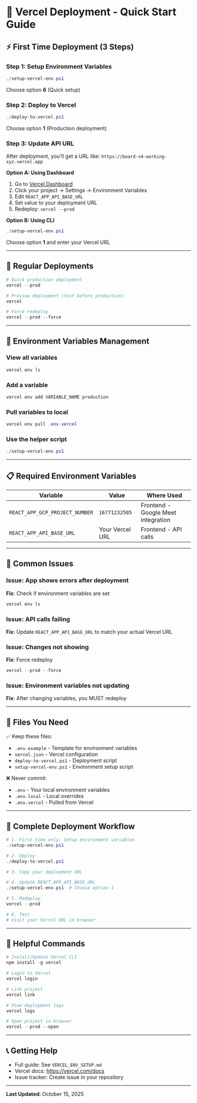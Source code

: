 # 🚀 Vercel Deployment - Quick Start Guide

## ⚡ First Time Deployment (3 Steps)

### Step 1: Setup Environment Variables
```powershell
./setup-vercel-env.ps1
```
Choose option **6** (Quick setup)

### Step 2: Deploy to Vercel
```powershell
./deploy-to-vercel.ps1
```
Choose option **1** (Production deployment)

### Step 3: Update API URL
After deployment, you'll get a URL like: `https://board-v4-working-xyz.vercel.app`

**Option A: Using Dashboard**
1. Go to [Vercel Dashboard](https://vercel.com/dashboard)
2. Click your project → Settings → Environment Variables
3. Edit `REACT_APP_API_BASE_URL` 
4. Set value to your deployment URL
5. Redeploy: `vercel --prod`

**Option B: Using CLI**
```powershell
./setup-vercel-env.ps1
```
Choose option **1** and enter your Vercel URL

---

## 🔄 Regular Deployments

```powershell
# Quick production deployment
vercel --prod

# Preview deployment (test before production)
vercel

# Force redeploy
vercel --prod --force
```

---

## 🔐 Environment Variables Management

### View all variables
```powershell
vercel env ls
```

### Add a variable
```powershell
vercel env add VARIABLE_NAME production
```

### Pull variables to local
```powershell
vercel env pull .env.vercel
```

### Use the helper script
```powershell
./setup-vercel-env.ps1
```

---

## 📋 Required Environment Variables

| Variable | Value | Where Used |
|----------|-------|------------|
| `REACT_APP_GCP_PROJECT_NUMBER` | `16771232505` | Frontend - Google Meet integration |
| `REACT_APP_API_BASE_URL` | Your Vercel URL | Frontend - API calls |

---

## 🐛 Common Issues

### Issue: App shows errors after deployment
**Fix**: Check if environment variables are set
```powershell
vercel env ls
```

### Issue: API calls failing
**Fix**: Update `REACT_APP_API_BASE_URL` to match your actual Vercel URL

### Issue: Changes not showing
**Fix**: Force redeploy
```powershell
vercel --prod --force
```

### Issue: Environment variables not updating
**Fix**: After changing variables, you MUST redeploy

---

## 📁 Files You Need

✅ Keep these files:
- `.env.example` - Template for environment variables
- `vercel.json` - Vercel configuration
- `deploy-to-vercel.ps1` - Deployment script
- `setup-vercel-env.ps1` - Environment setup script

❌ Never commit:
- `.env` - Your local environment variables
- `.env.local` - Local overrides
- `.env.vercel` - Pulled from Vercel

---

## 🎯 Complete Deployment Workflow

```powershell
# 1. First time only: Setup environment variables
./setup-vercel-env.ps1

# 2. Deploy
./deploy-to-vercel.ps1

# 3. Copy your deployment URL

# 4. Update REACT_APP_API_BASE_URL
./setup-vercel-env.ps1  # Choose option 1

# 5. Redeploy
vercel --prod

# 6. Test
# Visit your Vercel URL in browser
```

---

## 🔗 Helpful Commands

```powershell
# Install/Update Vercel CLI
npm install -g vercel

# Login to Vercel
vercel login

# Link project
vercel link

# View deployment logs
vercel logs

# Open project in browser
vercel --prod --open
```

---

## 📞 Getting Help

- Full guide: See `VERCEL_ENV_SETUP.md`
- Vercel docs: https://vercel.com/docs
- Issue tracker: Create issue in your repository

---

**Last Updated**: October 15, 2025
